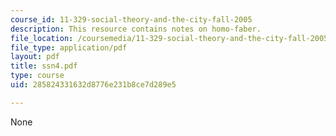 ```yaml
---
course_id: 11-329-social-theory-and-the-city-fall-2005
description: This resource contains notes on homo-faber.
file_location: /coursemedia/11-329-social-theory-and-the-city-fall-2005/285824331632d8776e231b8ce7d289e5_ssn4.pdf
file_type: application/pdf
layout: pdf
title: ssn4.pdf
type: course
uid: 285824331632d8776e231b8ce7d289e5

---
```

None